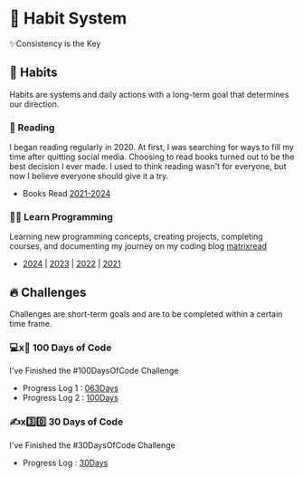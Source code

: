 # 🧭 Habit System
✨Consistency is the Key

## 📅 Habits
Habits are systems and daily actions with a long-term goal that determines our direction.

### 📖 Reading
I began reading regularly in 2020. At first, I was searching for ways to fill my time after quitting social media. Choosing to read books turned out to be the best decision I ever made. I used to think reading wasn't for everyone, but now I believe everyone should give it a try.

- Books Read [2021-2024](https://github.com/abhiramready/Habit-System/blob/main/Habits/Reading/Reading-Log.md)

### 👨‍💻 Learn Programming
Learning new programming concepts, creating projects, completing courses, and documenting my journey on my coding blog [matrixread](https://matrixread.com/)

- [2024](https://github.com/abhiramready/Habit-System/blob/main/Habits/LearnProgramming/2024.md) | [2023](https://github.com/abhiramready/Habit-System/blob/main/Habits/LearnProgramming/2023.md) |  [2022](https://github.com/abhiramready/Habit-System/blob/main/Habits/LearnProgramming/2022.md) | [2021](https://github.com/abhiramready/Habit-System/blob/main/Habits/LearnProgramming/2021.md)

## 🔥 Challenges
Challenges are short-term goals and are to be completed within a certain time frame.

### 💻x💯 100 Days of Code 
I've Finished the #100DaysOfCode Challenge 

- Progress Log 1 : [063Days](https://github.com/abhiramready/Habit-System/blob/main/Challenges/100DaysOfCode/1-100DaysOfCode.md)
- Progress Log 2 : [100Days](https://github.com/abhiramready/Habit-System/blob/main/Challenges/100DaysOfCode/2-100DaysOfCode.md)

### ✍x3️⃣0️⃣ 30 Days of Code 
I've Finished the #30DaysOfCode Challenge

- Progress Log : [30Days](https://github.com/abhiramready/Habit-System/blob/main/Challenges/30DaysOfCode/1-30DaysOfCode.md)
